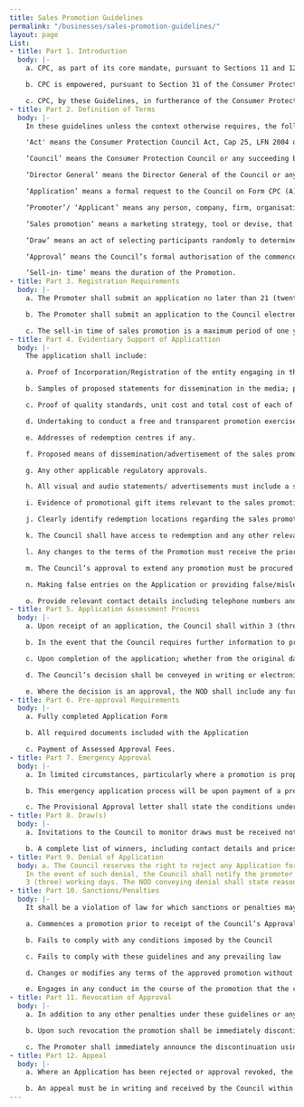 ```yaml
---
title: Sales Promotion Guidelines
permalink: "/businesses/sales-promotion-guidelines/"
layout: page
List:
- title: Part 1. Introduction
  body: |-
    a. CPC, as part of its core mandate, pursuant to Sections 11 and 12 of the Act, is authorised to regulate any advertisement/statement directed at consumers for the purpose of affecting them with respect to purchasing and/or using any product/service.

    b. CPC is empowered, pursuant to Section 31 of the Consumer Protection Council Act, Cap 25 LFN 2004, to make regulations.

    c. CPC, by these Guidelines, in furtherance of the Consumer Protection Council (Sales Promotion) Registration Regulations 2005, provides guidance and direction on the process of seeking and securing approval for any sales promotion.
- title: Part 2. Definition of Terms
  body: |-
    In these guidelines unless the context otherwise requires, the following terms shall have the following interpretations.

    'Act' means the Consumer Protection Council Act, Cap 25, LFN 2004 or any succeeding legislation thereof.

    ‘Council’ means the Consumer Protection Council or any succeeding body, entity or agency.

    ‘Director General’ means the Director General of the Council or any succeeding nomenclature.

    ‘Application’ means a formal request to the Council on Form CPC (A) in schedule 1 hereof; any modification thereof or otherwise acceptable format by the Council, for the purpose of seeking approval to engage in a sales promotion.

    ‘Promoter’/ ‘Applicant’ means any person, company, firm, organisation including any agent or representative thereof for the purpose of making and or processing an application.

    ‘Sales promotion’ means a marketing strategy, tool or devise, that involves presenting a range of direct or indirect benefits in exchange for exercising a choice or decision and or making a purchase of a service, goods or other products to the exclusion or in preference to another while the promotion subsists or any other relevant period within which it is reasonable to conclude that the decision made the consumer/decision maker or purchaser was or could have been motivated by the presentation.

    ‘Draw’ means an act of selecting participants randomly to determine a winner.

    ‘Approval’ means the Council’s formal authorisation of the commencement of the Sales Promotion.

    ‘Sell-in- time’ means the duration of the Promotion.
- title: Part 3. Registration Requirements
  body: |-
    a. The Promoter shall submit an application no later than 21 (twenty one) days prior to the proposed commencement of the sales promotion.

    b. The Promoter shall submit an application to the Council electronically or otherwise at the Council’s offices.

    c. The sell-in time of sales promotion is a maximum period of one year. Any extension must be subject to review and prior approval of the Council first obtained.
- title: Part 4. Evidentiary Support of Applicattion
  body: |-
    The application shall include:

    a. Proof of Incorporation/Registration of the entity engaging in the promotion.

    b. Samples of proposed statements for dissemination in the media; print, electronic or otherwise.

    c. Proof of quality standards, unit cost and total cost of each of the gift items to be used for the sales promotion.

    d. Undertaking to conduct a free and transparent promotion exercise.

    e. Addresses of redemption centres if any.

    f. Proposed means of dissemination/advertisement of the sales promotion.

    g. Any other applicable regulatory approvals.

    h. All visual and audio statements/ advertisements must include a statement that the Council approves the promotion. Failure to comply will attract a penalty as prescribed in schedule

    i. Evidence of promotional gift items relevant to the sales promotion must be available for inspection prior to commencement of the promotion.

    j. Clearly identify redemption locations regarding the sales promotion.

    k. The Council shall have access to redemption and any other relevant locations with regards to the sales promotion.

    l. Any changes to the terms of the Promotion must receive the prior approval of the Council.

    m. The Council’s approval to extend any promotion must be procured prior to the expiration of the prior approved and existing Promotion; there shall be no extensions beyond the total period of one (1) year.

    n. Making false entries on the Application or providing false/misleading information or documents, as well as making false statements in connection with the process is an offence under S.19 of the CPC Act. 1992.

    o. Provide relevant contact details including telephone numbers and email addresses.
- title: Part 5. Application Assessment Process
  body: |-
    a. Upon receipt of an application, the Council shall within 3 (three) working days conduct an initial review of the application to determine if the application is complete, and whether the supporting information is sufficient.

    b. In the event that the Council requires further information to proceed, the Council shall send a Request for Further Evidence (RFE) within 3 (three) working days above of the initial review.

    c. Upon completion of the application; whether from the original date of submission or receipt of the RFE, the Council shall within 7 (seven) working days make a decision with respect to the Application.

    d. The Council’s decision shall be conveyed in writing or electronically, within 7 (seven) working days of the decision- (Notice of Decision- NOD).

    e. Where the decision is an approval, the NOD shall include any further instruction including applicable fees and payment instructions, which fees would be the total amount charged for the promotion less the application fee
- title: Part 6. Pre-approval Requirements
  body: |-
    a. Fully completed Application Form

    b. All required documents included with the Application

    c. Payment of Assessed Approval Fees.
- title: Part 7. Emergency Approval
  body: |-
    a. In limited circumstances, particularly where a promotion is proposed to begin in less than 21 days the Council may where it deems fit, accept and process the application within 48 hours.

    b. This emergency application process will be upon payment of a premium service application fee as stated in schedule 3 hereof in addition to the total promotion fee also prescribed in schedule 3 hereof.

    c. The Provisional Approval letter shall state the conditions under which the sales promotion should operate.
- title: Part 8. Draw(s)
  body: |-
    a. Invitations to the Council to monitor draws must be received not less than 14 (fourteen) days to the scheduled draw.

    b. A complete list of winners, including contact details and prices won must be provided to the Council not later than 3 (three) days after the ‘draw’(s).
- title: Part 9. Denial of Application
  body: a. The Council reserves the right to reject any Application for a sales promotion.
    In the event of such denial, the Council shall notify the promoter by an NOD within
    3 (three) working days. The NOD conveying denial shall state reasons for the denial.
- title: Part 10. Sanctions/Penalties
  body: |-
    It shall be a violation of law for which sanctions or penalties may be imposed by the Council when a promoter/applicants;

    a. Commences a promotion prior to receipt of the Council’s Approval

    b. Fails to comply with any conditions imposed by the Council

    c. Fails to comply with these guidelines and any prevailing law

    d. Changes or modifies any terms of the approved promotion without the prior approval of the Council.

    e. Engages in any conduct in the course of the promotion that the council determines to be exploitative of consumers.
- title: Part 11. Revocation of Approval
  body: |-
    a. In addition to any other penalties under these guidelines or any law, the Council may revoke any approval of a promotion where the Council determines it appropriate in the interest and protection of consumers.

    b. Upon such revocation the promotion shall be immediately discontinued.

    c. The Promoter shall immediately announce the discontinuation using the same dissemination channels with the same scope and visibility by which the promotion was advertised.
- title: Part 12. Appeal
  body: |-
    a. Where an Application has been rejected or approval revoked, the Promoter may appeal such decision by filing an appeal to the Director General of the Council.

    b. An appeal must be in writing and received by the Council within seven (7) working days of the rejection or revocation stating the reasons for the appeal, and providing additional information for the appeal or possible reconsideration by the Council.
---
```


